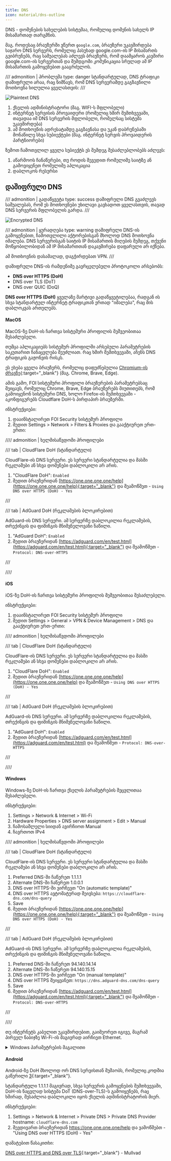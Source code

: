 ```yaml
---
title: DNS
icon: material/dns-outline
---
```


DNS - დომენების სახელების სისტემაა, რომელიც დომენის სახელს IP მისამართად თარგმნის.

მაგ. როდესაც ბრაუზერში ვწერთ `google.com`, ბრაუზერი უკავშირდება საჯარო DNS სერვერს,
რომელიც პასუხად google.com-ის IP მისამართს გვიბრუნებს, რაც საშუალებას აძლევს ბრაუზერს, რომ დაამყაროს
კავშირი google.com-ის სერვერთან და შემდგომი კომუნიკაცია სრულად ამ IP მისამართის გამოყენებით გააგრძელოს.

/// admonition | პრობლემა
    type: danger
სტანდარტულად, DNS ტრაფიკი დაშიფრული არაა, რაც ნიშნავს, რომ DNS სერვერამდე გაგზავნილი მოთხოვნა ხილულია ყველასთვის:
///

![Plaintext DNS](../assets/img/dns/diagram-plaintext.png)

1. ქსელის ადმინისტრატორი (მაგ. WIFI-ს მფლობელი)
2. ინტერნეტ სერვისის პროვაიდერი (რომელიც ხშირ შემთხვევაში, თავადაა იმ DNS სერვერის მფლობელი, რომელსაც სისტემა უკავშირდება)
3. ამ მოთხოვნის ადრესატამდე გაგზავნასა და უკან დაბრუნებაში მონაწილე სხვა სუბიექტები (მაგ. ინტერნეტ სერვის პროვაიდერის პარტნიორები)

ზემოთ ჩამოთვლილ ყველა სუბიექტს ეს შემდეგ შესაძლებლობებს აძლევს:

1. აწარმოოს ჩანაწერები, თუ როდის შევედით რომელიმე საიტზე ან გამოვიყენეთ რომელიმე აპლიკაცია
2. დაბლოკოს რესურსი


## დაშიფრული DNS

/// admonition | გადაწყვეტა
    type: success
დაშიფრული DNS გვაძლევს საშუალებას, რომ ეს მოთხოვნები უხილავი გავხადოთ ყველასთვის, თავად DNS სერვერის მფლობელის გარდა.
///

![Encrypted DNS](../assets/img/dns/diagram-encrypted.png)

/// admonition | ყურადღება
    type: warning
დაშიფრული DNS-ის გამოყენებით, ჩამოთვლილი აქტორებისგან მხოლოდ DNS მოთხოვნა იმალება.
DNS სერვერისგან საიტის IP მისამართის მიღების შემდეგ, თქვენი მოწყობილობიდან 
ამ IP მისამართთან დაკავშირება დაფარული არ იქნება. 

ამ მოთხოვნის დასამალად, დაგჭირდებათ VPN.
///

დაშიფრული DNS-ის რამდენიმე გავრცელებული პროტოკოლი არსებობს:

- **DNS over HTTPS (DoH)**
- DNS over TLS (DoT)
- DNS over QUIC (DoQ)

**DNS over HTTPS (DoH)** ყველაზე მარტივი გადაწყვეტილებაა, რადგან ის სხვა სტანდარტულ ინტერნეტ ტრაფიკთან ერთად "იმალება",
რაც მის დაბლოკვას ართულებს.

#### MacOS

MacOS-ზე DoH-ის ჩართვა სისტემური პროფილის მეშვეობითაა შესაძლებელი.

თუმცა აპლიკაციებს სისტემურ პროფილში არსებული პარამეტრების საკუთარით ჩანაცვლება შეუძლიათ.
რაც ხშირ შემთხვევაში, აჩენს DNS ტრაფიკის გაჟონვის რისკს.

ეს ეხება ყველა ბრაუზერს, რომელიც დაფუძნებულია [Chromium-ის ძრავზე][1]{:target="_blank"} (მაგ. Chrome, Brave, Edge).

ამის გამო, FOI სისტემური პროფილი ბრაუზერების პარამეტრებსაც შეიცავს, რომელიც Chrome, Brave, Edge
ბრაუზერებს მიუთითებს, რომ გამოიყენონ სისტემური DNS, ხოლო Firefox-ის შემთხვევაში - აკონფიგურებს 
Cloudflare DoH-ს პირდაპირ ბრაუზერში.

ინსტრუქციები:

1. დააინსტალირეთ FOI Security სისტემურ პროფილი
2. შედით Settings > Network > Filters & Proxies და გააქტიურეთ ერთ-ერთი:
    
//// admonition | ხელმისაწვდომი პროფილები

/// tab | CloudFlare DoH (სტანდარტული)

CloudFlare-ის DNS სერვერი. ეს სერვერი სტანდარტულია და მასში რეკლამები ან სხვა დომენები დაბლოკილი არ არის.

1. "CloudFlare DoH": `Enabled`
2. შედით ბრაუზერიდან [https://one.one.one.one/help](https://one.one.one.one/help){:target="_blank"} და შეამოწმეთ - `Using DNS over HTTPS (DoH) - Yes`

///

/// tab | AdGuard DoH (რეკლამების ბლოკირებით)

AdGuard-ის DNS სერვერი. ამ სერვერზე დაბლოკილია რეკლამების, თრექინგის და ფიშინგის მნიშვნელოვანი ნაწილი.

1. "AdGuard DoH": `Enabled`
2. შედით ბრაუზერიდან [https://adguard.com/en/test.html](https://adguard.com/en/test.html){:target="_blank"} და შეამოწმეთ - `Protocol: DNS-over-HTTPS`

///

////

#### iOS

iOS-ზე DoH-ის ჩართვა სისტემური პროფილის მეშვეობითაა შესაძლებელი.

ინსტრუქციები:

1. დააინსტალირეთ FOI Security სისტემურ პროფილი
2. შედით Settings > General > VPN & Device Management > DNS და გააქტიურეთ ერთ-ერთი:
    
//// admonition | ხელმისაწვდომი პროფილები

/// tab | CloudFlare DoH (სტანდარტული)

CloudFlare-ის DNS სერვერი. ეს სერვერი სტანდარტულია და მასში რეკლამები ან სხვა დომენები დაბლოკილი არ არის.

1. "CloudFlare DoH": `Enabled`
2. შედით ბრაუზერიდან [https://one.one.one.one/help](https://one.one.one.one/help) და შეამოწმეთ - `Using DNS over HTTPS (DoH) - Yes`

///

/// tab | AdGuard DoH (რეკლამების ბლოკირებით)

AdGuard-ის DNS სერვერი. ამ სერვერზე დაბლოკილია რეკლამების, თრექინგის და ფიშინგის მნიშვნელოვანი ნაწილი.

1. "AdGuard DoH": `Enabled`
2. შედით ბრაუზერიდან [https://adguard.com/en/test.html](https://adguard.com/en/test.html) და შეამოწმეთ - `Protocol: DNS-over-HTTPS`

///

////

#### Windows

Windows-ზე DoH-ის ჩართვა ქსელის პარამეტრების შეცვლითაა შესაძლებელი.

ინსტრუქციები:

1. Settings > Network & Internet > Wi-Fi
2. Hardware Properties > DNS server assignment > Edit > Manual
3. ჩამოსაშლელი სიიდან ავირჩიოთ Manual
4. ჩავრთოთ IPv4

//// admonition | ხელმისაწვდომი პროფილები

/// tab | CloudFlare DoH (სტანდარტული)

CloudFlare-ის DNS სერვერი. ეს სერვერი სტანდარტულია და მასში რეკლამები ან სხვა დომენები დაბლოკილი არ არის.

1. Preferred DNS-ში ჩაწერეთ 1.1.1.1
2. Alternate DNS-ში ჩაწერეთ 1.0.0.1
3. DNS over HTTPS-ში ვირჩევთ "On (automatic template)"
4. DNS over HTTPS ავტომატურად შეივსება:  `https://cloudflare-dns.com/dns-query`
5. Save
6. შედით ბრაუზერიდან [https://one.one.one.one/help](https://one.one.one.one/help){:target="_blank"} და შეამოწმეთ - `Using DNS over HTTPS (DoH) - Yes`

///

/// tab | AdGuard DoH (რეკლამების ბლოკირებით)

AdGuard-ის DNS სერვერი. ამ სერვერზე დაბლოკილია რეკლამების, თრექინგის და ფიშინგის მნიშვნელოვანი ნაწილი.

1. Preferred DNS-ში ჩაწერეთ 94.140.14.14
2. Alternate DNS-ში ჩაწერეთ 94.140.15.15
3. DNS over HTTPS-ში ვირჩევთ "On (manual template)"
4. DNS over HTTPS შეიყვანეთ:  `https://dns.adguard-dns.com/dns-query`
5. Save
6. შედით ბრაუზერიდან [https://adguard.com/en/test.html](https://adguard.com/en/test.html){:target="_blank"} და შეამოწმეთ - `Protocol: DNS-over-HTTPS`

///

////

თუ ინტერნეტს კაბელით უკავშირდებით, გაიმეორეთ იგივე, მაგრამ პირველ ნაბიჯზე Wi-Fi-ის მაგივრად აირჩიეთ
Ethernet.


<details>
<summary>Windows პარამეტრების მაგალითი</summary>
<img src="/assets/img/dns/win-doh.png" alt="win-doh.png" width="100%">
</details>

#### Android

Android-ზე DoH მხოლოდ ორ DNS სერვისთან მუშაობს, რომელიც კოდშია გაწერილი [3]{:target="_blank"}.

სტანდარტული 1.1.1.1 მაგივრად, სხვა სერვერის გამოყენების შემთხვევაში, DoH-ის ნაცვლად სისტემა
DoT (DNS-over-TLS)-ს გამოიყენებს, რაც ხშირად, შესაძლოა დაბლოკილი იყოს ქსელის ადმინისტრატორის მიერ.

ინსტრუქციები:

1. Settings > Network & Internet > Private DNS > Private DNS Provider hostname: `cloudflare-dns.com`
2. შევდივართ ბრაუზერიდან https://one.one.one.one/help და ვამოწმებთ - "Using DNS over HTTPS (DoH) - Yes"

დამატებით წასაკითხი:

[DNS over HTTPS and DNS over TLS][2]{:target="_blank"} - Mullvad

[1]: https://issues.chromium.org/issues/40875115
[2]: https://mullvad.net/en/help/dns-over-https-and-dns-over-tls
[3]: https://cs.android.com/android/platform/superproject/main/+/d1462525f5e223dea2783b7f653ffa0a41ad8245:packages/modules/DnsResolver/PrivateDnsConfiguration.h;l=261

